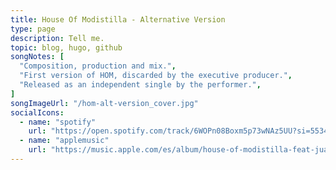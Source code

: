 ```yaml
---
title: House Of Modistilla - Alternative Version
type: page
description: Tell me.
topic: blog, hugo, github
songNotes: [
  "Composition, production and mix.",
  "First version of HOM, discarded by the executive producer.",
  "Released as an independent single by the performer.",
]
songImageUrl: "/hom-alt-version_cover.jpg"
socialIcons:
  - name: "spotify"
    url: "https://open.spotify.com/track/6WOPn08Boxm5p73wNAz5UU?si=55349da545f0451c"
  - name: "applemusic"
    url: "https://music.apple.com/es/album/house-of-modistilla-feat-juanddddiego-alternative/1650595508?i=1650595811"
---
```

